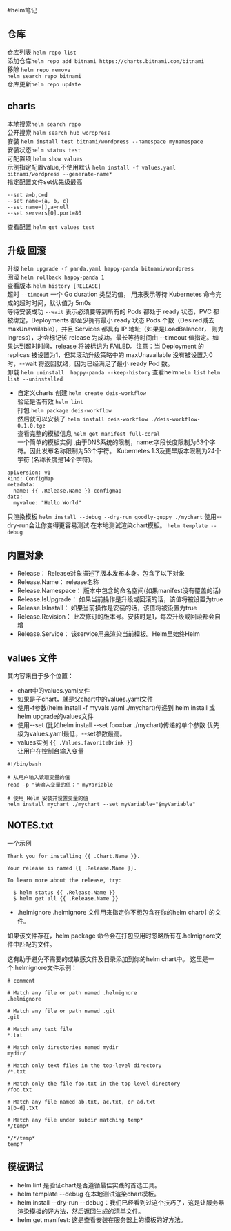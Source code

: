 #helm笔记
## 仓库
仓库列表 `helm repo list`  
添加仓库`helm repo add bitnami https://charts.bitnami.com/bitnami`  
移除 `helm repo remove`  
`helm search repo bitnami`  
仓库更新`helm repo update`  


## charts
本地搜索`helm search repo`  
公开搜索 `helm search hub wordpress`  
安装 `helm install test bitnami/wordpress --namespace mynamespace`  
安装状态`helm status test`  
可配置项 `helm show values`  
示例指定配置value,不使用默认 `helm install -f values.yaml bitnami/wordpress --generate-name*`   
指定配置文件set优先级最高    
```
--set a=b,c=d
--set name={a, b, c}
--set name=[],a=null
--set servers[0].port=80
```
查看配置 `helm get values test`  
## 升级 回滚  
 升级 `helm upgrade -f panda.yaml happy-panda bitnami/wordpress`  
 回滚 `helm rollback happy-panda 1`  
 查看版本 `helm history [RELEASE]`  
 超时 `--timeout` 一个 Go duration 类型的值， 用来表示等待 Kubernetes 命令完成的超时时间，默认值为 5m0s  
 等待安装成功 `--wait` 表示必须要等到所有的 Pods 都处于 ready 状态，PVC 都被绑定，Deployments 都至少拥有最小 ready 状态 Pods 个数（Desired减去 maxUnavailable），并且 Services 都具有 IP 地址（如果是LoadBalancer， 则为 Ingress），才会标记该 release 为成功。最长等待时间由 --timeout 值指定。如果达到超时时间，release 将被标记为 FAILED。注意：当 Deployment 的 replicas 被设置为1，但其滚动升级策略中的 maxUnavailable 没有被设置为0时，--wait 将返回就绪，因为已经满足了最小 ready Pod 数。  
 卸载 `helm uninstall  happy-panda --keep-history`
查看helm`helm list`  `helm list --uninstalled`  

 - 自定义charts
  创建 `helm create deis-workflow`  
验证是否有效 `helm lint`  
打包 `helm package deis-workflow`  
然后就可以安装了 `helm install deis-workflow ./deis-workflow-0.1.0.tgz`  
 查看完整的模板信息 `helm get manifest full-coral`  
一个简单的模板实例  ,由于DNS系统的限制，name:字段长度限制为63个字符。因此发布名称限制为53个字符。 Kubernetes 1.3及更早版本限制为24个字符 (名称长度是14个字符)。  
```
apiVersion: v1
kind: ConfigMap
metadata:
  name: {{ .Release.Name }}-configmap
data:
  myvalue: "Hello World"
```
 
只渲染模板 `helm install --debug --dry-run goodly-guppy ./mychart`   使用--dry-run会让你变得更容易测试
在本地测试渲染chart模板。 `helm template --debug`   


## 内置对象  
  - Release： Release对象描述了版本发布本身。包含了以下对象
  - Release.Name： release名称
  - Release.Namespace： 版本中包含的命名空间(如果manifest没有覆盖的话)
  - Release.IsUpgrade： 如果当前操作是升级或回滚的话，该值将被设置为true
  - Release.IsInstall： 如果当前操作是安装的话，该值将被设置为true
  - Release.Revision： 此次修订的版本号。安装时是1，每次升级或回滚都会自增
  - Release.Service： 该service用来渲染当前模板。Helm里始终Helm


## values 文件
  其内容来自于多个位置：
  - chart中的values.yaml文件 
  - 如果是子chart，就是父chart中的values.yaml文件
  - 使用-f参数(helm install -f myvals.yaml ./mychart)传递到 helm install 或 helm upgrade的values文件
  - 使用--set (比如helm install --set foo=bar ./mychart)传递的单个参数
    优先级为values.yaml最低，--set参数最高。  
  - values实例 `{{ .Values.favoriteDrink }}`  
  让用户在控制台输入变量
```shell
#!/bin/bash

# 从用户输入读取变量的值
read -p "请输入变量的值：" myVariable

# 使用 Helm 安装并设置变量的值
helm install mychart ./mychart --set myVariable="$myVariable"

```
## NOTES.txt
一个示例
```
Thank you for installing {{ .Chart.Name }}.

Your release is named {{ .Release.Name }}.

To learn more about the release, try:

  $ helm status {{ .Release.Name }}
  $ helm get all {{ .Release.Name }}
```

- .helmignore
  .helmignore 文件用来指定你不想包含在你的helm chart中的文件。

如果该文件存在，helm package 命令会在打包应用时忽略所有在.helmignore文件中匹配的文件。

这有助于避免不需要的或敏感文件及目录添加到你的helm chart中。
这里是一个.helmignore文件示例：
```
# comment

# Match any file or path named .helmignore
.helmignore

# Match any file or path named .git
.git

# Match any text file
*.txt

# Match only directories named mydir
mydir/

# Match only text files in the top-level directory
/*.txt

# Match only the file foo.txt in the top-level directory
/foo.txt

# Match any file named ab.txt, ac.txt, or ad.txt
a[b-d].txt

# Match any file under subdir matching temp*
*/temp*

*/*/temp*
temp?
```

## 模板调试 
- helm lint 是验证chart是否遵循最佳实践的首选工具。
- helm template --debug 在本地测试渲染chart模板。
- helm install --dry-run --debug：我们已经看到过这个技巧了，这是让服务器渲染模板的好方法，然后返回生成的清单文件。
- helm get manifest: 这是查看安装在服务器上的模板的好方法。


